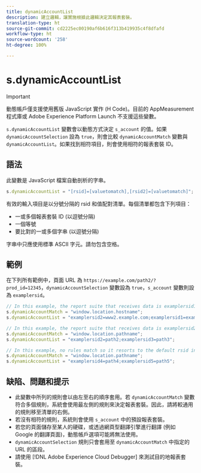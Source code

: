 ```yaml
---
title: dynamicAccountList
description: 建立邏輯，讓實施根據此邏輯決定其報表套裝。
translation-type: ht
source-git-commit: cd2225ec00190af6b616f313b419935c4f8dfafd
workflow-type: ht
source-wordcount: '258'
ht-degree: 100%

---
```



# s.dynamicAccountList

>[!IMPORTANT]
>
> 動態帳戶僅支援使用舊版 JavaScript 實作 (H Code)。目前的 AppMeasurement 程式庫或 Adobe Experience Platform Launch 不支援這些變數。

`s.dynamicAccountList` 變數會以動態方式決定 `s_account` 的值。如果 `dynamicAccountSelection` 設為 `true`，則會比較 `dynamicAccountMatch` 變數與 `dynamicAccountList`。如果找到相符項目，則會使用相符的報表套裝 ID。

## 語法

此變數是 JavaScript 檔案自動剖析的字串。

```JavaScript
s.dynamicAccountList = "[rsid]=[valuetomatch],[rsid2]=[valuetomatch]";
```

有效的輸入項目是以分號分隔的 rsid 和值配對清單。每個清單都包含下列項目：

* 一或多個報表套裝 ID (以逗號分隔)
* 一個等號
* 要比對的一或多個字串 (以逗號分隔)

字串中只應使用標準 ASCII 字元。請勿包含空格。

## 範例

在下列所有範例中，頁面 URL 為 `https://example.com/path2/?prod_id=12345`，`dynamicAccountSelection` 變數設為 `true`，`s_account` 變數則設為 `examplersid`。

```js
// In this example, the report suite that receives data is examplersid1.
s.dynamicAccountMatch = "window.location.hostname";
s.dynamicAccountList = "examplersid2=www2.example.com;examplersid1=example.com";

// In this example, the report suite that receives data is examplersid2.
s.dynamicAccountMatch = "window.location.pathname";
s.dynamicAccountList = "examplersid2=path2;examplersid3=path3";

// In this example, no rules match so it resorts to the default rsid in s_account, examplersid.
s.dynamicAccountMatch = "window.location.pathname";
s.dynamicAccountList = "examplersid4=path4;examplersid5=path5";
```

## 缺陷、問題和提示

* 此變數中所列的規則會以由左至右的順序套用。若 `dynamicAccountMatch` 變數符合多個規則，系統會使用最左側的規則來決定報表套裝。因此，請將較通用的規則移至清單的右側。
* 若沒有相符的規則，系統則會使用 `s_account` 中的預設報表套裝。
* 若您的頁面儲存至某人的硬碟，或透過網頁型翻譯引擎進行翻譯 (例如 Google 的翻譯頁面)，動態帳戶選項可能將無法使用。
* `dynamicAccountSelection` 規則只會套用至 `dynamicAccountMatch` 中指定的 URL 的區段。
* 請使用 [!DNL Adobe Experience Cloud Debugger] 來測試目的地報表套裝。
